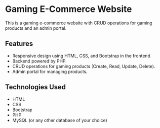 # Gaming E-Commerce Website

This is a gaming e-commerce website with CRUD operations for gaming products and an admin portal.

## Features
- Responsive design using HTML, CSS, and Bootstrap in the frontend.
- Backend powered by PHP.
- CRUD operations for gaming products (Create, Read, Update, Delete).
- Admin portal for managing products.

## Technologies Used
- HTML
- CSS
- Bootstrap
- PHP
- MySQL (or any other database of your choice)
